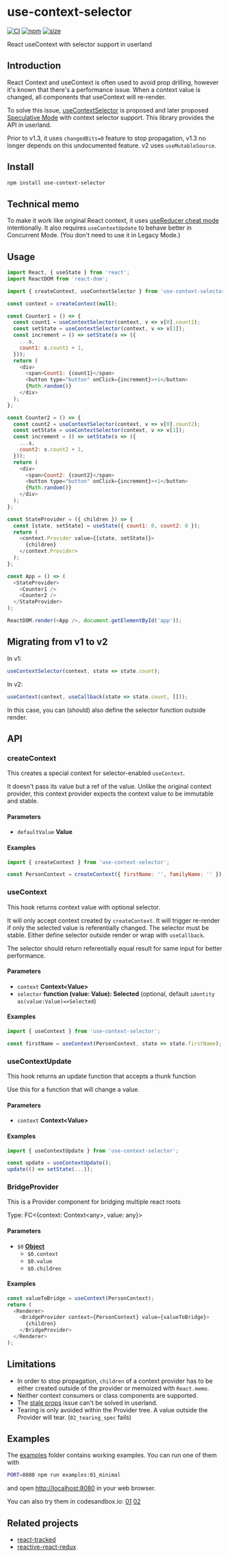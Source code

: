 # use-context-selector

[![CI](https://img.shields.io/github/workflow/status/dai-shi/use-context-selector/CI)](https://github.com/dai-shi/use-context-selector/actions?query=workflow%3ACI)
[![npm](https://img.shields.io/npm/v/use-context-selector)](https://www.npmjs.com/package/use-context-selector)
[![size](https://img.shields.io/bundlephobia/minzip/use-context-selector)](https://bundlephobia.com/result?p=use-context-selector)

React useContext with selector support in userland

## Introduction

React Context and useContext is often used to avoid prop drilling,
however it's known that there's a performance issue.
When a context value is changed, all components that useContext
will re-render.

To solve this issue,
[useContextSelector](https://github.com/reactjs/rfcs/pull/119)
is proposed and later proposed
[Speculative Mode](https://github.com/reactjs/rfcs/pull/150)
with context selector support.
This library provides the API in userland.

Prior to v1.3, it uses `changedBits=0` feature to stop propagation,
v1.3 no longer depends on this undocumented feature.
v2 uses `useMutableSource`.

## Install

```bash
npm install use-context-selector
```

## Technical memo

To make it work like original React context, it uses
[useReducer cheat mode](https://overreacted.io/a-complete-guide-to-useeffect/#why-usereducer-is-the-cheat-mode-of-hooks) intentionally.
It also requires `useContextUpdate` to behave better in Concurrent Mode.
(You don't need to use it in Legacy Mode.)

## Usage

```javascript
import React, { useState } from 'react';
import ReactDOM from 'react-dom';

import { createContext, useContextSelector } from 'use-context-selector';

const context = createContext(null);

const Counter1 = () => {
  const count1 = useContextSelector(context, v => v[0].count1);
  const setState = useContextSelector(context, v => v[1]);
  const increment = () => setState(s => ({
    ...s,
    count1: s.count1 + 1,
  }));
  return (
    <div>
      <span>Count1: {count1}</span>
      <button type="button" onClick={increment}>+1</button>
      {Math.random()}
    </div>
  );
};

const Counter2 = () => {
  const count2 = useContextSelector(context, v => v[0].count2);
  const setState = useContextSelector(context, v => v[1]);
  const increment = () => setState(s => ({
    ...s,
    count2: s.count2 + 1,
  }));
  return (
    <div>
      <span>Count2: {count2}</span>
      <button type="button" onClick={increment}>+1</button>
      {Math.random()}
    </div>
  );
};

const StateProvider = ({ children }) => {
  const [state, setState] = useState({ count1: 0, count2: 0 });
  return (
    <context.Provider value={[state, setState]}>
      {children}
    </context.Provider>
  );
};

const App = () => (
  <StateProvider>
    <Counter1 />
    <Counter2 />
  </StateProvider>
);

ReactDOM.render(<App />, document.getElementById('app'));
```

## Migrating from v1 to v2

In v1:

```js
useContextSelector(context, state => state.count);
```

In v2:

```js
useContext(context, useCallback(state => state.count, []));
```

In this case, you can (should) also define the selector function outside render.

## API

<!-- Generated by documentation.js. Update this documentation by updating the source code. -->

### createContext

This creates a special context for selector-enabled `useContext`.

It doesn't pass its value but a ref of the value.
Unlike the original context provider, this context provider
expects the context value to be immutable and stable.

#### Parameters

-   `defaultValue` **Value** 

#### Examples

```javascript
import { createContext } from 'use-context-selector';

const PersonContext = createContext({ firstName: '', familyName: '' });
```

### useContext

This hook returns context value with optional selector.

It will only accept context created by `createContext`.
It will trigger re-render if only the selected value is referentially changed.
The selector must be stable.
Either define selector outside render or wrap with `useCallback`.

The selector should return referentially equal result for same input for better performance.

#### Parameters

-   `context` **Context&lt;Value>** 
-   `selector` **function (value: Value): Selected**  (optional, default `identity as(value:Value)=>Selected`)

#### Examples

```javascript
import { useContext } from 'use-context-selector';

const firstName = useContext(PersonContext, state => state.firstName);
```

### useContextUpdate

This hook returns an update function that accepts a thunk function

Use this for a function that will change a value.

#### Parameters

-   `context` **Context&lt;Value>** 

#### Examples

```javascript
import { useContextUpdate } from 'use-context-selector';

const update = useContextUpdate();
update(() => setState(...));
```

### BridgeProvider

This is a Provider component for bridging multiple react roots

Type: FC&lt;{context: Context&lt;any>, value: any}>

#### Parameters

-   `$0` **[Object](https://developer.mozilla.org/docs/Web/JavaScript/Reference/Global_Objects/Object)** 
    -   `$0.context`  
    -   `$0.value`  
    -   `$0.children`  

#### Examples

```javascript
const valueToBridge = useContext(PersonContext);
return (
  <Renderer>
    <BridgeProvider context={PersonContext} value={valueToBridge}>
      {children}
    </BridgeProvider>
  </Renderer>
);
```

## Limitations

-   In order to stop propagation, `children` of a context provider has to be either created outside of the provider or memoized with `React.memo`.
-   Neither context consumers or class components are supported.
-   The [stale props](https://react-redux.js.org/api/hooks#stale-props-and-zombie-children) issue can't be solved in userland.
-   Tearing is only avoided within the Provider tree. A value outside the Provider will tear. (`02_tearing_spec` fails)

## Examples

The [examples](examples) folder contains working examples.
You can run one of them with

```bash
PORT=8080 npm run examples:01_minimal
```

and open <http://localhost:8080> in your web browser.

You can also try them in codesandbox.io:
[01](https://codesandbox.io/s/github/dai-shi/use-context-selector/tree/master/examples/01_minimal)
[02](https://codesandbox.io/s/github/dai-shi/use-context-selector/tree/master/examples/02_typescript)

## Related projects

-   [react-tracked](https://github.com/dai-shi/react-tracked)
-   [reactive-react-redux](https://github.com/dai-shi/reactive-react-redux)
